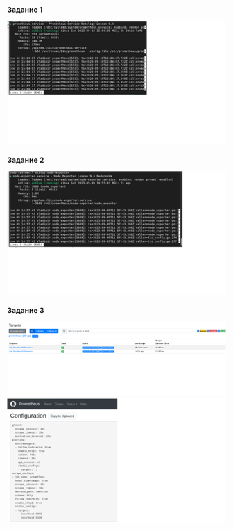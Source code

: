 <h3> Задание 1 </h3>

![alt text](https://github.com/Nildi/homework/blob/main/smon_hw4.1.png)

<h3> Задание 2 </h3>

![alt text](https://github.com/Nildi/homework/blob/main/smon_hw4.2.png)

<h3> Задание 3 </h3>

![alt text](https://github.com/Nildi/homework/blob/main/smon_hw4.3.png)
![alt text](https://github.com/Nildi/homework/blob/main/smon_hw4.3.1.png)
